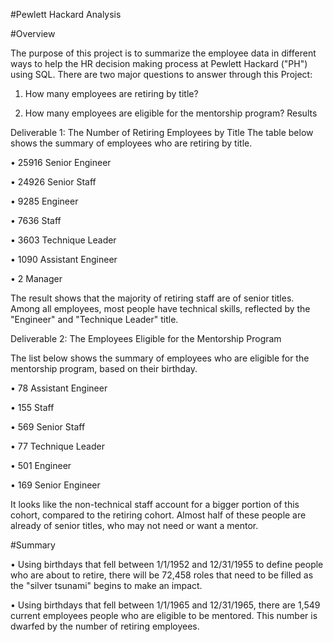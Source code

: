 #Pewlett Hackard Analysis


#Overview


The purpose of this project is to summarize the employee data in different ways to help the HR decision making process at Pewlett Hackard ("PH") using SQL. There are two major questions to answer through this Project:


1.	How many employees are retiring by title?


2.	How many employees are eligible for the mentorship program?
Results


Deliverable 1: The Number of Retiring Employees by Title
The table below shows the summary of employees who are retiring by title.


•	25916 Senior Engineer


•	24926 Senior Staff


•	9285 Engineer


•	7636 Staff


•	3603 Technique Leader


•	1090 Assistant Engineer


•	2 Manager



The result shows that the majority of retiring staff are of senior titles.
Among all employees, most people have technical skills, reflected by the "Engineer" and "Technique Leader" title.


Deliverable 2: The Employees Eligible for the Mentorship Program


The list below shows the summary of employees who are eligible for the mentorship program, based on their birthday.


•	78 Assistant Engineer


•	155 Staff


•	569 Senior Staff


•	77 Technique Leader


•	501 Engineer


•	169 Senior Engineer



It looks like the non-technical staff account for a bigger portion of this cohort, compared to the retiring cohort.
Almost half of these people are already of senior titles, who may not need or want a mentor.


#Summary


•	Using birthdays that fell between 1/1/1952 and 12/31/1955 to define people who are about to retire, there will be 72,458 roles that need to be filled as the "silver tsunami" begins to make an impact.


•	Using birthdays that fell between 1/1/1965 and 12/31/1965, there are 1,549 current employees people who are eligible to be mentored. This number is dwarfed by the number of retiring employees.
 

